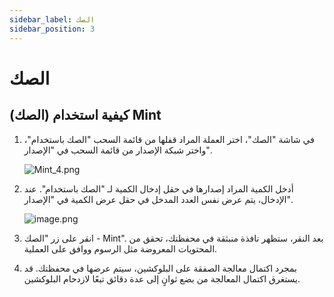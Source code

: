 ```yaml
---
sidebar_label: الصك
sidebar_position: 3
---
```


# الصك

## كيفية استخدام (الصك) Mint

1. في شاشة "الصك"، اختر العملة المراد قفلها من قائمة السحب "الصك باستخدام"، واختر شبكة الإصدار من قائمة السحب في "الإصدار".

   ![Mint_4.png](/img/docs/Mint_2.png)

2. أدخل الكمية المراد إصدارها في حقل إدخال الكمية لـ "الصك باستخدام". عند الإدخال، يتم عرض نفس العدد المدخل في حقل عرض الكمية في "الإصدار".

   ![image.png](/img/docs/Mint_3.png)

3. انقر على زر "الصك - Mint". بعد النقر، ستظهر نافذة منبثقة في محفظتك، تحقق من المحتويات المعروضة مثل الرسوم ووافق على العملية.
4. بمجرد اكتمال معالجة الصفقة على البلوكشين، سيتم عرضها في محفظتك. 
قد يستغرق اكتمال المعالجة من بضع ثوانٍ إلى عدة دقائق تبعًا لازدحام البلوكشين.